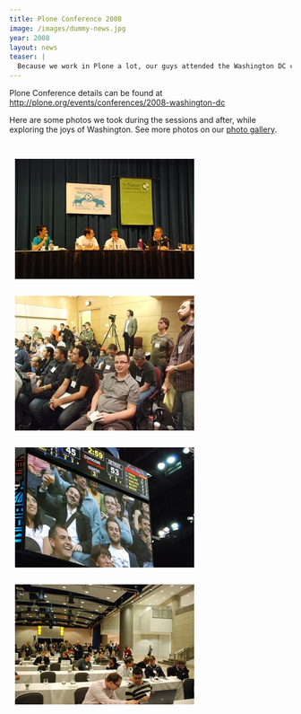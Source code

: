 ```yaml
---
title: Plone Conference 2008
image: /images/dummy-news.jpg
year: 2008
layout: news
teaser: |
  Because we work in Plone a lot, our guys attended the Washington DC conference this year
---
```


Plone Conference details can be found at 
<a href="http://plone.org/events/conferences/2008-washington-dc">http://plone.org/events/conferences/2008-washington-dc</a>

Here are some photos we took during the sessions and after, while exploring the joys of Washington.
See more photos on our <a href="http://forum.eaudeweb.ro/photos/plone-conference-washington-dc-usa">photo gallery</a>.

<img src="/images/news/plone2008-2.jpg" style="margin-top: 30px; margin-left: 10px; float: left" alt="" />
<img src="/images/news/plone2008-3.jpg" style="margin-top: 30px; margin-left: 10px; float: left" alt="" />
<img src="/images/news/plone2008-4.jpg" style="margin-top: 30px; margin-left: 10px; float: left" alt="" />
<img src="/images/news/plone2008-5.jpg" style="margin-top: 30px; margin-left: 10px; float: left" alt="" />

<div style="clear: left"> </div>
